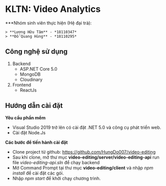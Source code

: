 # KLTN: Video Analytics

\*\*\*Nhóm sinh viên thực hiện (Hệ đại trà):

```
> **Lương Hữu Tâm** - *18110347*
> **Đỗ Quang Hùng** - *18110295*
```

## Công nghệ sử dụng

1. Backend
   - ASP.NET Core 5.0
   - MongoDB
   - Cloudinary
2. Frontend
   - ReactJs

## Hướng dẫn cài đặt

**Yêu cầu phần mểm**

- Visual Studio 2019 trở lên có cài đặt .NET 5.0 và công cụ phát triển web.
- Cài đặt Node.Js

**Các bước để tiến hành cài đặt**

- Clone project từ github: https://github.com/HungDo007/video-editing
- Sau khi clone, mở thư mục **video-editing/server/video-editing-api** run file _video-editing-api.sln_ để chạy backend
- Mở Command Prompt tại thư mục **video-editing/client** và nhập _npm install_ để cài đặt các gói.
- Nhập _npm start_ để khởi chạy chương trình.
